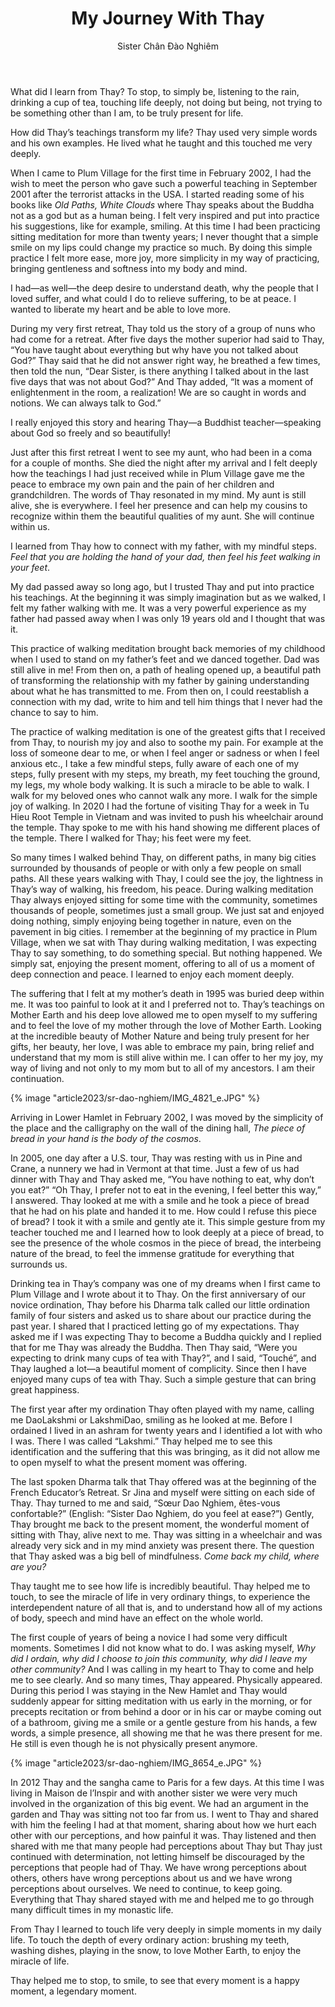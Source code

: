 ﻿---
title: My Journey With Thay
author: Sister Chân Đào Nghiêm
---

What did I learn from Thay? To stop, to simply be, listening to the rain, drinking a cup of tea, touching life deeply, not doing but being, not trying to be something other than I am, to be truly present for life.

How did Thay’s teachings transform my life? Thay used very simple words and his own examples. He lived what he taught and this touched me very deeply.

When I came to Plum Village for the first time in February 2002, I had the wish to meet the person who gave such a powerful teaching in September 2001 after the terrorist attacks in the USA. I started reading some of his books like *Old Paths, White Clouds* where Thay speaks about the Buddha not as a god but as a human being. I felt very inspired and put into practice his suggestions, like for example, smiling. At this time I had been practicing sitting meditation for more than twenty years; I never thought that a simple smile on my lips could change my practice so much. By doing this simple practice I felt more ease, more joy, more simplicity in my way of practicing, bringing gentleness and softness into my body and mind.

I had—as well—the deep desire to understand death, why the people that I loved suffer, and what could I do to relieve suffering, to be at peace. I wanted to liberate my heart and be able to love more.

During my very first retreat, Thay told us the story of a group of nuns who had come for a retreat. After five days the mother superior had said to Thay, “You have taught about everything but why have you not talked about God?” Thay said that he did not answer right way, he breathed a few times, then told the nun, “Dear Sister, is there anything I talked about in the last five days that was not about God?” And Thay added, “It was a moment of enlightenment in the room, a realization! We are so caught in words and notions. We can always talk to God.”

I really enjoyed this story and hearing Thay—a Buddhist teacher—speaking about God so freely and so beautifully!

Just after this first retreat I went to see my aunt, who had been in a coma for a couple of months. She died the night after my arrival and I felt deeply how the teachings I had just received while in Plum Village gave me the peace to embrace my own pain and the pain of her children and grandchildren. The words of Thay resonated in my mind. My aunt is still alive, she is everywhere. I feel her presence and can help my cousins to recognize within them the beautiful qualities of my aunt. She will continue within us.

I learned from Thay how to connect with my father, with my mindful steps. *Feel that you are holding the hand of your dad, then feel his feet walking in your feet*.

My dad passed away so long ago, but I trusted Thay and put into practice his teachings. At the beginning it was simply imagination but as we walked, I felt my father walking with me. It was a very powerful experience as my father had passed away when I was only 19 years old and I thought that was it.

This practice of walking meditation brought back memories of my childhood when I used to stand on my father’s feet and we danced together. Dad was still alive in me! From then on, a path of healing opened up, a beautiful path of transforming the relationship with my father by gaining understanding about what he has transmitted to me. From then on, I could reestablish a connection with my dad, write to him and tell him things that I never had the chance to say to him.

The practice of walking meditation is one of the greatest gifts that I received from Thay, to nourish my joy and also to soothe my pain. For example at the loss of someone dear to me, or when I feel anger or sadness or when I feel anxious etc., I take a few mindful steps, fully aware of each one of my steps, fully present with my steps, my breath, my feet touching the ground, my legs, my whole body walking. It is such a miracle to be able to walk. I walk for my beloved ones who cannot walk any more. I walk for the simple joy of walking. In 2020 I had the fortune of visiting Thay for a week in Tu Hieu Root Temple in Vietnam and was invited to push his wheelchair around the temple. Thay spoke to me with his hand showing me different places of the temple. There I walked for Thay; his feet were my feet.

So many times I walked behind Thay, on different paths, in many big cities surrounded by thousands of people or with only a few people on small paths. All these years walking with Thay, I could see the joy, the lightness in Thay’s way of walking, his freedom, his peace. During walking meditation Thay always enjoyed sitting for some time with the community, sometimes thousands of people, sometimes just a small group. We just sat and enjoyed doing nothing, simply enjoying being together in nature, even on the pavement in big cities. I remember at the beginning of my practice in Plum Village, when we sat with Thay during walking meditation, I was expecting Thay to say something, to do something special. But nothing happened. We simply sat, enjoying the present moment, offering to all of us a moment of deep connection and peace. I learned to enjoy each moment deeply.

The suffering that I felt at my mother’s death in 1995 was buried deep within me. It was too painful to look at it and I preferred not to. Thay’s teachings on Mother Earth and his deep love allowed me to open myself to my suffering and to feel the love of my mother through the love of Mother Earth. Looking at the incredible beauty of Mother Nature and being truly present for her gifts, her beauty, her love, I was able to embrace my pain, bring relief and understand that my mom is still alive within me. I can offer to her my joy, my way of living and not only to my mom but to all of my ancestors. I am their continuation.

{% image "article2023/sr-dao-nghiem/IMG_4821_e.JPG" %}

Arriving in Lower Hamlet in February 2002, I was moved by the simplicity of the place and the calligraphy on the wall of the dining hall, *The piece of bread in your hand is the body of the cosmos*.

In 2005, one day after a U.S. tour, Thay was resting with us in Pine and Crane, a nunnery we had in Vermont at that time. Just a few of us had dinner with Thay and Thay asked me, “You have nothing to eat, why don’t you eat?” “Oh Thay, I prefer not to eat in the evening, I feel better this way,” I answered. Thay looked at me with a smile and he took a piece of bread that he had on his plate and handed it to me. How could I refuse this piece of bread? I took it with a smile and gently ate it. This simple gesture from my teacher touched me and I learned how to look deeply at a piece of bread, to see the presence of the whole cosmos in the piece of bread, the interbeing nature of the bread, to feel the immense gratitude for everything that surrounds us.

Drinking tea in Thay’s company was one of my dreams when I first came to Plum Village and I wrote about it to Thay. On the first anniversary of our novice ordination, Thay before his Dharma talk called our little ordination family of four sisters and asked us to share about our practice during the past year. I shared that I practiced letting go of my expectations. Thay asked me if I was expecting Thay to become a Buddha quickly and I replied that for me Thay was already the Buddha. Then Thay said, “Were you expecting to drink many cups of tea with Thay?”, and I said, “Touché”, and Thay laughed a lot—a beautiful moment of complicity. Since then I have enjoyed many cups of tea with Thay. Such a simple gesture that can bring great happiness.

The first year after my ordination Thay often played with my name, calling me DaoLakshmi or LakshmiDao, smiling as he looked at me. Before I ordained I lived in an ashram for twenty years and I identified a lot with who I was. There I was called “Lakshmi.” Thay helped me to see this identification and the suffering that this was bringing, as it did not allow me to open myself to what the present moment was offering.

The last spoken Dharma talk that Thay offered was at the beginning of the French Educator’s Retreat. Sr Jina and myself were sitting on each side of Thay. Thay turned to me and said, “Sœur Dao Nghiem, êtes-vous confortable?” (English: “Sister Dao Nghiem, do you feel at ease?”) Gently, Thay brought me back to the present moment, the wonderful moment of sitting with Thay, alive next to me. Thay was sitting in a wheelchair and was already very sick and in my mind anxiety was present there. The question that Thay asked was a big bell of mindfulness. *Come back my child, where are you?*

Thay taught me to see how life is incredibly beautiful. Thay helped me to touch, to see the miracle of life in very ordinary things, to experience the interdependent nature of all that is, and to understand how all of my actions of body, speech and mind have an effect on the whole world.

The first couple of years of being a novice I had some very difficult moments. Sometimes I did not know what to do. I was asking myself, *Why did I ordain, why did I choose to join this community, why did I leave my other community?* And I was calling in my heart to Thay to come and help me to see clearly. And so many times, Thay appeared. Physically appeared. During this period I was staying in the New Hamlet and Thay would suddenly appear for sitting meditation with us early in the morning, or for precepts recitation or from behind a door or in his car or maybe coming out of a bathroom, giving me a smile or a gentle gesture from his hands, a few words, a simple presence, all showing me that he was there present for me. He still is even though he is not physically present anymore.

{% image "article2023/sr-dao-nghiem/IMG_8654_e.JPG" %}

In 2012 Thay and the sangha came to Paris for a few days. At this time I was living in Maison de l’Inspir and with another sister we were very much involved in the organization of this big event. We had an argument in the garden and Thay was sitting not too far from us. I went to Thay and shared with him the feeling I had at that moment, sharing about how we hurt each other with our perceptions, and how painful it was. Thay listened and then shared with me that many people had perceptions about Thay but Thay just continued with determination, not letting himself be discouraged by the perceptions that people had of Thay. We have wrong perceptions about others, others have wrong perceptions about us and we have wrong perceptions about ourselves. We need to continue, to keep going. Everything that Thay shared stayed with me and helped me to go through many difficult times in my monastic life.

From Thay I learned to touch life very deeply in simple moments in my daily life. To touch the depth of every ordinary action: brushing my teeth, washing dishes, playing in the snow, to love Mother Earth, to enjoy the miracle of life.

Thay helped me to stop, to smile, to see that every moment is a happy moment, a legendary moment.